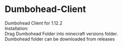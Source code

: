 # Dumbohead-Client
Dumbohead Client for 1.12.2 </br>
Installation: </br>
Drag Dumbohead Folder into minecraft versions folder. </br>
Dumbohead folder can be downloaded from releases
